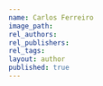 ```yaml
---
name: Carlos Ferreiro
image_path:
rel_authors:
rel_publishers:
rel_tags:
layout: author
published: true
---
```

